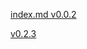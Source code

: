 [index.md v0.0.2](https://github.com/littleflute/blog/edit/master/html/tools/blp/index.md)

[v0.2.3](v0.2.3.html)
